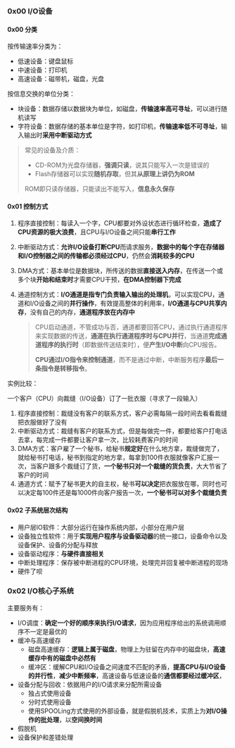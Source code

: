 ### 0x00 I/O设备

#### 0x00 分类

按传输速率分类为：

* 低速设备：键盘鼠标
* 中速设备：打印机
* 高速设备：磁带机，磁盘，光盘

按信息交换的单位分类：

* 块设备：数据存储以数据块为单位，如磁盘，**传输速率高可寻址**，可以进行随机读写
* 字符设备：数据存储的基本单位是字符，如打印机，**传输速率低不可寻址**，输入输出时**采用中断驱动方式**

> 常见的设备及介质：
>
> * CD-ROM为光盘存储器，**强调只读**，说其只能写入一次是错误的
> * Flash存储器可以实现**随机存取**，但其**从原理上讲仍为ROM**
>
> ROM即只读存储器，只能读出不能写入，**信息永久保存**

#### 0x01 控制方式

1. 程序直接控制：每读入一个字，CPU都要对外设状态进行循环检查，**造成了CPU资源的极大浪费**，且CPU与I/O设备之间只能**串行工作**

2. 中断驱动方式：**允许I/O设备打断CPU**而请求服务，**数据中的每个字在存储器和I/O控制器之间的传输都必须经过CPU**，仍然会**消耗较多的CPU**

3. DMA方式：基本单位是数据块，所传送的数据**直接送入内存**，在传送一个或多个块**开始和结束时**才需要CPU干预，**在DMA控制器下完成**

4. 通道控制方式：**I/O通道是指专门负责输入输出的处理机**，可以实现CPU，通道和I/O设备之间的**并行操作**，有效提高整体的利用率，**I/O通道与CPU共享内存**，没有自己的内存，**通道程序放在内存中**

   > CPU启动通道，不管成功与否，通道都要回答CPU，通过执行通道程序来实现数据的传送，**通道在执行通道程序时与CPU并行**，当通道**完成通道程序的执行时**（即数据传送结束时），便**产生I/O中断**向CPU报告。
   >
   > **CPU通过I/O指令来控制通道**，而不是通过中断，中断服务程序**最后一条指令是转移指令**。

实例比较：

一个客户（CPU）向裁缝（I/O设备）订了一批衣服（寻求了一段输入）

1. 程序直接控制：裁缝没有客户的联系方式，客户必需每隔一段时间去看看裁缝把衣服做好了没有
2. 中断驱动方式：裁缝有客户的联系方式，但是每做完一件，都要给客户打电话去拿，每完成一件都要让客户拿一次，比较耗费客户的时间
3. DMA方式：客户雇了一个秘书，给秘书**规定好**在什么地方拿，裁缝做完了，就给秘书打电话，秘书到指定的地方拿，每拿到100件衣服就像客户汇报一次，当客户跟多个裁缝订了货，**一个秘书只对一个裁缝的货负责**，大大节省了客户的时间
4. 通道方式：赋予了秘书更大的自主权，秘书**可以决定**把衣服放在哪，同时也可以决定每100件还是每1000件向客户报告一次，**一个秘书可以对多个裁缝负责**

#### 0x02 子系统层次结构

* 用户层IO软件：大部分运行在操作系统内部，小部分在用户层
* 设备独立性软件：用于**实现用户程序与设备驱动器**的统一接口，设备命令以及设备保护、设备的分配与释放
* 设备驱动程序：**与硬件直接相关**
* 中断处理程序：保存被中断进程的CPU环境，处理完并回复被中断进程的现场
* 硬件了呗

### 0x02 I/O核心子系统

主要服务有：

* I/O调度：**确定一个好的顺序来执行I/O请求**，因为应用程序给出的系统调用顺序不一定是最优的
* 缓冲与高速缓存
  * 磁盘高速缓存：**逻辑上属于磁盘**，物理上为驻留在内存中的磁盘块，**高速缓存中有的磁盘中必然有**
  * 缓冲区：缓解CPU和I/O设备之间速度不匹配的矛盾，**提高CPU与I/O设备的并行性**，**减少中断频率**，高速设备与低速设备的**通信都要经过缓冲区**，
* 设备分配与回收：依据用户的I/O请求来分配所需设备
  * 独占式使用设备
  * 分时式使用设备
  * 使用SPOOLing方式使用的外部设备，就是假脱机技术，实质上为**对I/O操作的批处理**，以**空间换时间**
* 假脱机
* 设备保护和差错处理
